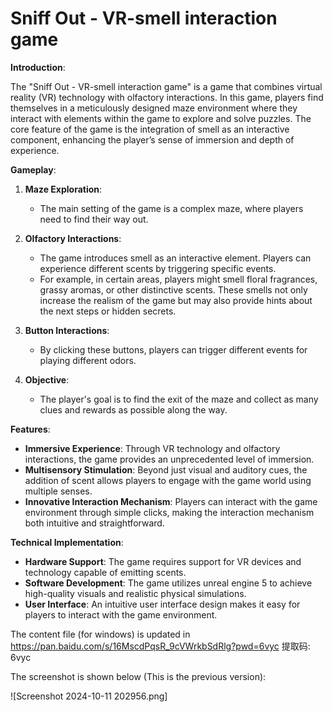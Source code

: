 # Sniff Out - VR-smell interaction game

**Introduction**:

The "Sniff Out - VR-smell interaction game" is a game that combines virtual reality (VR) technology with olfactory interactions. In this game, players find themselves in a meticulously designed maze environment where they interact with elements within the game to explore and solve puzzles. The core feature of the game is the integration of smell as an interactive component, enhancing the player’s sense of immersion and depth of experience.

**Gameplay**:

1. **Maze Exploration**:
   - The main setting of the game is a complex maze, where players need to find their way out.

2. **Olfactory Interactions**:
   - The game introduces smell as an interactive element. Players can experience different scents by triggering specific events.
   - For example, in certain areas, players might smell floral fragrances, grassy aromas, or other distinctive scents. These smells not only increase the realism of the game but may also provide hints about the next steps or hidden secrets.

3. **Button Interactions**:
   - By clicking these buttons, players can trigger different events for playing different odors.

4. **Objective**:
   - The player's goal is to find the exit of the maze and collect as many clues and rewards as possible along the way.

**Features**:

- **Immersive Experience**: Through VR technology and olfactory interactions, the game provides an unprecedented level of immersion.
- **Multisensory Stimulation**: Beyond just visual and auditory cues, the addition of scent allows players to engage with the game world using multiple senses.
- **Innovative Interaction Mechanism**: Players can interact with the game environment through simple clicks, making the interaction mechanism both intuitive and straightforward.

**Technical Implementation**:

- **Hardware Support**: The game requires support for VR devices and technology capable of emitting scents.
- **Software Development**: The game utilizes unreal engine 5 to achieve high-quality visuals and realistic physical simulations.
- **User Interface**: An intuitive user interface design makes it easy for players to interact with the game environment.

The content file (for windows) is updated in https://pan.baidu.com/s/16MscdPqsR_9cVWrkbSdRlg?pwd=6vyc 提取码: 6vyc

The screenshot is shown below (This is the previous version):

![Screenshot 2024-10-11 202956.png]

